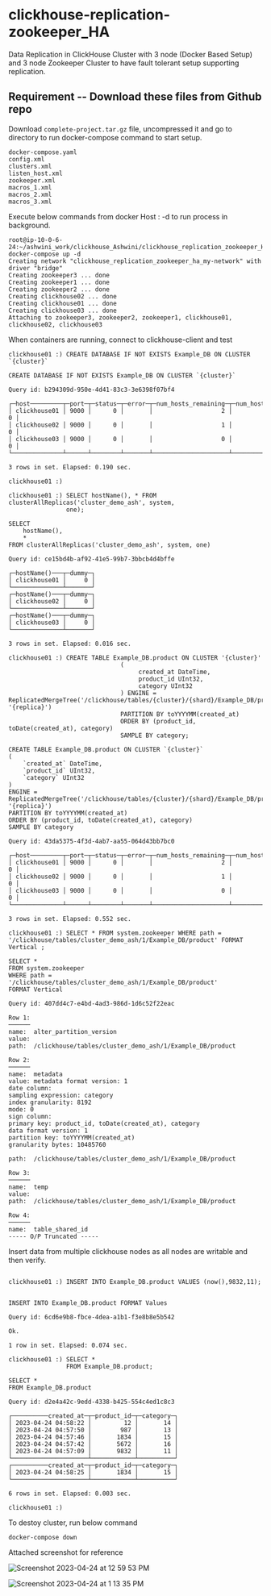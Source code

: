 # clickhouse-replication-zookeeper_HA

Data Replication in ClickHouse Cluster with 3 node (Docker Based Setup) and 3 node Zookeeper Cluster to have fault tolerant setup supporting replication.

## Requirement -- Download these files from Github repo
Download `complete-project.tar.gz` file, uncompressed it and go to directory to run docker-compose command to start setup.

```
docker-compose.yaml
config.xml
clusters.xml
listen_host.xml
zookeeper.xml
macros_1.xml
macros_2.xml
macros_3.xml
```

Execute below commands from docker Host :
-d to run process in background.

```
root@ip-10-0-6-24:~/ashwini_work/clickhouse_Ashwini/clickhouse_replication_zookeeper_HA# docker-compose up -d
Creating network "clickhouse_replication_zookeeper_ha_my-network" with driver "bridge"
Creating zookeeper3 ... done
Creating zookeeper1 ... done
Creating zookeeper2 ... done
Creating clickhouse02 ... done
Creating clickhouse01 ... done
Creating clickhouse03 ... done
Attaching to zookeeper3, zookeeper2, zookeeper1, clickhouse01, clickhouse02, clickhouse03
```

When containers are running, connect to clickhouse-client and test

```
clickhouse01 :) CREATE DATABASE IF NOT EXISTS Example_DB ON CLUSTER `{cluster}`

CREATE DATABASE IF NOT EXISTS Example_DB ON CLUSTER `{cluster}`

Query id: b294309d-950e-4d41-83c3-3e6398f07bf4

┌─host─────────┬─port─┬─status─┬─error─┬─num_hosts_remaining─┬─num_hosts_active─┐
│ clickhouse01 │ 9000 │      0 │       │                   2 │                0 │
│ clickhouse02 │ 9000 │      0 │       │                   1 │                0 │
│ clickhouse03 │ 9000 │      0 │       │                   0 │                0 │
└──────────────┴──────┴────────┴───────┴─────────────────────┴──────────────────┘

3 rows in set. Elapsed: 0.190 sec.

clickhouse01 :)

clickhouse01 :) SELECT hostName(), * FROM clusterAllReplicas('cluster_demo_ash', system,
                one);

SELECT
    hostName(),
    *
FROM clusterAllReplicas('cluster_demo_ash', system, one)

Query id: ce15bd4b-af92-41e5-99b7-3bbcb4d4bffe

┌─hostName()───┬─dummy─┐
│ clickhouse01 │     0 │
└──────────────┴───────┘
┌─hostName()───┬─dummy─┐
│ clickhouse02 │     0 │
└──────────────┴───────┘
┌─hostName()───┬─dummy─┐
│ clickhouse03 │     0 │
└──────────────┴───────┘

3 rows in set. Elapsed: 0.016 sec.

clickhouse01 :) CREATE TABLE Example_DB.product ON CLUSTER '{cluster}'
                               (
                                    created_at DateTime,
                                    product_id UInt32,
                                    category UInt32
                               ) ENGINE = ReplicatedMergeTree('/clickhouse/tables/{cluster}/{shard}/Example_DB/product', '{replica}')
                               PARTITION BY toYYYYMM(created_at)
                               ORDER BY (product_id, toDate(created_at), category)
                               SAMPLE BY category;

CREATE TABLE Example_DB.product ON CLUSTER `{cluster}`
(
    `created_at` DateTime,
    `product_id` UInt32,
    `category` UInt32
)
ENGINE = ReplicatedMergeTree('/clickhouse/tables/{cluster}/{shard}/Example_DB/product', '{replica}')
PARTITION BY toYYYYMM(created_at)
ORDER BY (product_id, toDate(created_at), category)
SAMPLE BY category

Query id: 43da5375-4f3d-4ab7-aa55-064d43bb7bc0

┌─host─────────┬─port─┬─status─┬─error─┬─num_hosts_remaining─┬─num_hosts_active─┐
│ clickhouse01 │ 9000 │      0 │       │                   2 │                0 │
│ clickhouse02 │ 9000 │      0 │       │                   1 │                0 │
│ clickhouse03 │ 9000 │      0 │       │                   0 │                0 │
└──────────────┴──────┴────────┴───────┴─────────────────────┴──────────────────┘

3 rows in set. Elapsed: 0.552 sec.

clickhouse01 :) SELECT * FROM system.zookeeper WHERE path = '/clickhouse/tables/cluster_demo_ash/1/Example_DB/product' FORMAT Vertical ;

SELECT *
FROM system.zookeeper
WHERE path = '/clickhouse/tables/cluster_demo_ash/1/Example_DB/product'
FORMAT Vertical

Query id: 407dd4c7-e4bd-4ad3-986d-1d6c52f22eac

Row 1:
──────
name:  alter_partition_version
value:
path:  /clickhouse/tables/cluster_demo_ash/1/Example_DB/product

Row 2:
──────
name:  metadata
value: metadata format version: 1
date column:
sampling expression: category
index granularity: 8192
mode: 0
sign column:
primary key: product_id, toDate(created_at), category
data format version: 1
partition key: toYYYYMM(created_at)
granularity bytes: 10485760

path:  /clickhouse/tables/cluster_demo_ash/1/Example_DB/product

Row 3:
──────
name:  temp
value:
path:  /clickhouse/tables/cluster_demo_ash/1/Example_DB/product

Row 4:
──────
name:  table_shared_id
----- O/P Truncated -----
```

Insert data from multiple clickhouse nodes as all nodes are writable and then verify.
```

clickhouse01 :) INSERT INTO Example_DB.product VALUES (now(),9832,11);


INSERT INTO Example_DB.product FORMAT Values

Query id: 6cd6e9b8-fbce-4dea-a1b1-f3e8b8e5b542

Ok.

1 row in set. Elapsed: 0.074 sec.

clickhouse01 :) SELECT *
                FROM Example_DB.product;

SELECT *
FROM Example_DB.product

Query id: d2e4a42c-9edd-4338-b425-554c4ed1c8c3

┌──────────created_at─┬─product_id─┬─category─┐
│ 2023-04-24 04:58:22 │         12 │       14 │
│ 2023-04-24 04:57:50 │        987 │       13 │
│ 2023-04-24 04:57:46 │       1834 │       15 │
│ 2023-04-24 04:57:42 │       5672 │       16 │
│ 2023-04-24 04:57:09 │       9832 │       11 │
└─────────────────────┴────────────┴──────────┘
┌──────────created_at─┬─product_id─┬─category─┐
│ 2023-04-24 04:58:25 │       1834 │       15 │
└─────────────────────┴────────────┴──────────┘

6 rows in set. Elapsed: 0.003 sec.

clickhouse01 :)

```




To destoy cluster, run below command

```
docker-compose down
```

Attached screenshot for reference 

![Screenshot 2023-04-24 at 12 59 53 PM](https://user-images.githubusercontent.com/124853365/233915986-0ab036b4-eb59-437d-b52f-c6d09020f7f6.png)


![Screenshot 2023-04-24 at 1 13 35 PM](https://user-images.githubusercontent.com/124853365/233916039-84bf311f-b757-4ee5-b22d-10df4575e673.png)
